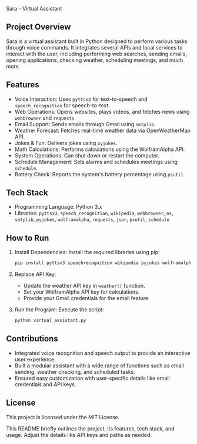 Sara - Virtual Assistant

## Project Overview
Sara is a virtual assistant built in Python designed to perform various tasks through voice commands. It integrates several APIs and local services to interact with the user, including performing web searches, sending emails, opening applications, checking weather, scheduling meetings, and much more.

## Features
- Voice Interaction: Uses `pyttsx3` for text-to-speech and `speech_recognition` for speech-to-text.
- Web Operations: Opens websites, plays videos, and fetches news using `webbrowser` and `requests`.
- Email Support: Sends emails through Gmail using `smtplib`.
- Weather Forecast: Fetches real-time weather data via OpenWeatherMap API.
- Jokes & Fun: Delivers jokes using `pyjokes`.
- Math Calculations: Performs calculations using the WolframAlpha API.
- System Operations: Can shut down or restart the computer.
- Schedule Management: Sets alarms and schedules meetings using `schedule`.
- Battery Check: Reports the system's battery percentage using `psutil`.

## Tech Stack
- Programming Language: Python 3.x
- Libraries: `pyttsx3`, `speech_recognition`, `wikipedia`, `webbrowser`, `os`, `smtplib`, `pyjokes`, `wolframalpha`, `requests`, `json`, `psutil`, `schedule`

## How to Run
1. Install Dependencies:
   Install the required libraries using pip:
   ```bash
   pip install pyttsx3 speechrecognition wikipedia pyjokes wolframalpha requests psutil schedule
   ```

2. Replace API Key:
   - Update the weather API key in `weather()` function.
   - Set your WolframAlpha API key for calculations.
   - Provide your Gmail credentials for the email feature.

3. Run the Program:
   Execute the script:
   ```bash
   python virtual_assistant.py
   ```

## Contributions
- Integrated voice recognition and speech output to provide an interactive user experience.
- Built a modular assistant with a wide range of functions such as email sending, weather checking, and scheduled tasks.
- Ensured easy customization with user-specific details like email credentials and API keys.

## License
This project is licensed under the MIT License.


This README briefly outlines the project, its features, tech stack, and usage. Adjust the details like API keys and paths as needed.
